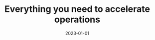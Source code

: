 ---
title: "Everything you need to accelerate operations"
description: "Budibase is a platform that allows you to take control of the multiple datasets and rogue spreadsheets. Powerful and secure. Budibase allows you to create a safe space to connect, share, and collaborate with data in an easier, faster, and secure way."
type: product
layout: single
date: 2023-01-01
images: ["/banner-gradient.jpg"]
---